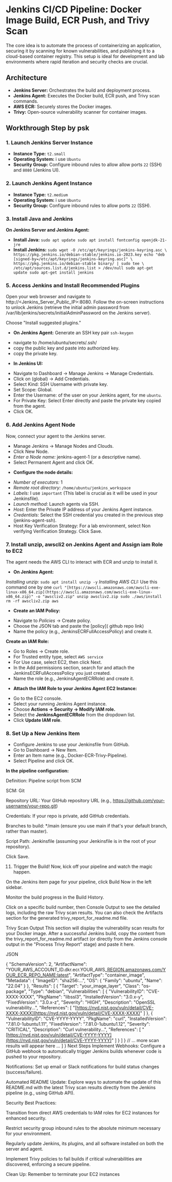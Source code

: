 # Jenkins CI/CD Pipeline: Docker Image Build, ECR Push, and Trivy Scan
The core idea is to automate the process of containerizing an application, securing it by scanning for known vulnerabilities, and publishing it to a cloud-based container registry. This setup is ideal for development and lab environments where rapid iteration and security checks are crucial.




## Architecture

* **Jenkins Server:** Orchestrates the build and deployment process.
* **Jenkins Agent:** Executes the Docker build, ECR push, and Trivy scan commands.
* **AWS ECR:** Securely stores the Docker images.
* **Trivy:** Open-source vulnerability scanner for container images.

## Workthrough Step by psk
### 1. Launch Jenkins Server Instance

* **Instance Type:** `t2.small`
* **Operating System:** i use `Ubuntu`
* **Security Group:** Configure inbound rules to allow allow ports `22` (SSH) and `8080` (Jenkins UI).

### 2. Launch Jenkins Agent Instance

* **Instance Type:** `t2.medium`
* **Operating System:** i use `Ubuntu`
* **Security Group:** Configure inbound rules to allow ports `22` (SSH).


### 3. Install Java and Jenkins

**On Jenkins Server and Jenkins Agent:**

* **Install Java:** `sudo apt update
sudo apt install fontconfig openjdk-21-jre`
* **Install Jenkins:** `sudo wget -O /etc/apt/keyrings/jenkins-keyring.asc \
  https://pkg.jenkins.io/debian-stable/jenkins.io-2023.key
echo "deb [signed-by=/etc/apt/keyrings/jenkins-keyring.asc]" \
  https://pkg.jenkins.io/debian-stable binary/ | sudo tee \
  /etc/apt/sources.list.d/jenkins.list > /dev/null
sudo apt-get update
sudo apt-get install jenkins`


### 5. Access Jenkins and Install Recommended Plugins
Open your web browser and navigate to http://<Jenkins_Server_Public_IP>:8080.
Follow the on-screen instructions to unlock Jenkins (retrieve the initial admin password from /var/lib/jenkins/secrets/initialAdminPassword on the Jenkins server).

Choose "Install suggested plugins."

* **On Jenkins Agent:** Generate an SSH key pair `ssh-keygen`
- navigate to /home/ubuntu/secrets/.ssh/<your key>
- copy the public key and paste into authorized key.
- copy the private key.

* **In Jenkins UI:**
- Navigate to Dashboard -> Manage Jenkins -> Manage Credentials.
- Click on (global) -> Add Credentials.
- Select Kind: SSH Username with private key.
- Set Scope: Global.
- Enter the Username: of the user on your Jenkins agent, for me `ubuntu`.
- For Private Key: Select Enter directly and paste the private key copied from the agent.
- Click OK.

### 6. Add Jenkins Agent Node
Now, connect your agent to the Jenkins server.
- Manage Jenkins -> Manage Nodes and Clouds.
- Click New Node.
- *Enter a Node name:* jenkins-agent-1 (or a descriptive name).
- Select Permanent Agent and click OK.

* **Configure the node details:**
- *Number of executors:* 1 
- *Remote root directory:* `/home/ubuntu/jenkins_workspace`
- *Labels:* I use `important` (This label is crucial as it will be used in your Jenkinsfile).
- *Launch method:* Launch agents via SSH.
- *Host:* Enter the Private IP address of your Jenkins Agent instance.
- *Credentials:* Select the SSH credential you created in the previous step (jenkins-agent-ssh).
- Host Key Verification Strategy: For a lab environment, select Non verifying Verification Strategy.
Click Save.

### 7. Install unzip, awscli2 on Jenkins Agent and Assign iam Role to EC2
The agent needs the AWS CLI to interact with ECR and unzip to install it.

* **On Jenkins Agent:**

*Installing unzip:* `sudo apt install unzip -y`
*Installing AWS CLI:* Use this command one by one `curl "[https://awscli.amazonaws.com/awscli-exe-linux-x86_64.zip](https://awscli.amazonaws.com/awscli-exe-linux-x86_64.zip)" -o "awscliv2.zip"
unzip awscliv2.zip
sudo ./aws/install
rm -rf awscliv2.zip aws`

* **Create an IAM Policy:**

- Navigate to *Policies* -> Create policy.
- Choose the JSON tab and paste the [policy](      github repo link)
- Name the policy (e.g., JenkinsECRFullAccessPolicy) and create it.

**Create an IAM Role:**

- Go to Roles -> Create role.
- For Trusted entity type, select `AWS service`
- For Use case, select EC2, then click Next.
- In the Add permissions section, search for and attach the JenkinsECRFullAccessPolicy you just created. 
- Name the role (e.g., JenkinsAgentECRRole) and create it.

* **Attach the IAM Role to your Jenkins Agent EC2 Instance:**

- Go to the EC2 console.
- Select your running Jenkins Agent instance.
- Choose **Actions -> Security -> Modify IAM role.**
- Select the **JenkinsAgentECRRole** from the dropdown list.
- Click **Update IAM role**.


### 8. Set Up a New Jenkins Item
- Configure Jenkins to use your Jenkinsfile from GitHub.
- Go to Dashboard -> New Item.
- Enter an Item name (e.g., Docker-ECR-Trivy-Pipeline).
- Select Pipeline and click OK.

**In the pipeline configuration:**

Definition: Pipeline script from SCM

SCM: Git

Repository URL: Your GitHub repository URL (e.g., https://github.com/your-username/your-repo.git)

Credentials: If your repo is private, add GitHub credentials.

Branches to build: */main (ensure you use main if that's your default branch, rather than master).

Script Path: Jenkinsfile (assuming your Jenkinsfile is in the root of your repository).

Click Save.

11. Trigger the Build!
Now, kick off your pipeline and watch the magic happen.

On the Jenkins item page for your pipeline, click Build Now in the left sidebar.

Monitor the build progress in the Build History.

Click on a specific build number, then Console Output to see the detailed logs, including the raw Trivy scan results. You can also check the Artifacts section for the generated trivy_report_for_readme.md file.

Trivy Scan Output
This section will display the vulnerability scan results for your Docker image. After a successful Jenkins build, copy the content from the trivy_report_for_readme.md artifact (or directly from the Jenkins console output in the "Process Trivy Report" stage) and paste it here.

JSON

{
  "SchemaVersion": 2,
  "ArtifactName": "YOUR_AWS_ACCOUNT_ID.dkr.ecr.YOUR_AWS_[REGION.amazonaws.com/YOUR_ECR_REPO_NAME:latest](https://REGION.amazonaws.com/YOUR_ECR_REPO_NAME:latest)",
  "ArtifactType": "container_image",
  "Metadata": {
    "ImageID": "sha256:...",
    "OS": {
      "Family": "ubuntu",
      "Name": "22.04"
    }
  },
  "Results": [
    {
      "Target": "your_image_layer",
      "Class": "os-package",
      "Type": "debian",
      "Vulnerabilities": [
        {
          "VulnerabilityID": "CVE-XXXX-XXXX",
          "PkgName": "libssl3",
          "InstalledVersion": "3.0.x-y",
          "FixedVersion": "3.0.x-z",
          "Severity": "HIGH",
          "Description": "OpenSSL vulnerability...",
          "References": [
            "[https://nvd.nist.gov/vuln/detail/CVE-XXXX-XXXX](https://nvd.nist.gov/vuln/detail/CVE-XXXX-XXXX)"
          ]
        },
        {
          "VulnerabilityID": "CVE-YYYY-YYYY",
          "PkgName": "curl",
          "InstalledVersion": "7.81.0-1ubuntu1.11",
          "FixedVersion": "7.81.0-1ubuntu1.12",
          "Severity": "CRITICAL",
          "Description": "Curl vulnerability...",
          "References": [
            "[https://nvd.nist.gov/vuln/detail/CVE-YYYY-YYYY](https://nvd.nist.gov/vuln/detail/CVE-YYYY-YYYY)"
          ]
        }
      ]
    }
    // ... more scan results will appear here ...
  ]
}
Next Steps
Implement Webhooks: Configure a GitHub webhook to automatically trigger Jenkins builds whenever code is pushed to your repository.

Notifications: Set up email or Slack notifications for build status changes (success/failure).

Automated README Update: Explore ways to automate the update of this README.md with the latest Trivy scan results directly from the Jenkins pipeline (e.g., using GitHub API).

Security Best Practices:

Transition from direct AWS credentials to IAM roles for EC2 instances for enhanced security.

Restrict security group inbound rules to the absolute minimum necessary for your environment.

Regularly update Jenkins, its plugins, and all software installed on both the server and agent.

Implement Trivy policies to fail builds if critical vulnerabilities are discovered, enforcing a secure pipeline.

Clean Up: Remember to terminate your EC2 instances 
